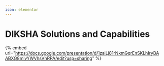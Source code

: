 ```yaml
---
icon: elementor
---
```


# DIKSHA Solutions and Capabilities



{% embed url="https://docs.google.com/presentation/d/1zaiLj81rNkmGqrEnSKLhIryBAABXG8miyYWVhsVhRPA/edit?usp=sharing" %}
